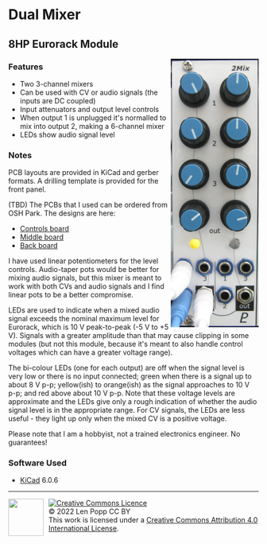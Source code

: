 # Dual Mixer

## 8HP Eurorack Module

<img src="Mixer2.jpg" style="float:right">

### Features
- Two 3-channel mixers
- Can be used with CV or audio signals (the inputs are DC coupled)
- Input attenuators and output level controls
- When output 1 is unplugged it's normalled to mix into output 2, making a 6-channel mixer
- LEDs show audio signal level

### Notes
PCB layouts are provided in KiCad and gerber formats. A drilling template is provided for the front panel.

(TBD) The PCBs that I used can be ordered from OSH Park. The designs are here:
- [Controls board](https://oshpark.com/shared_projects/zzz)
- [Middle board](https://oshpark.com/shared_projects/zzz)
- [Back board](https://oshpark.com/shared_projects/zzz)

I have used linear potentiometers for the level controls. Audio-taper pots would be better for mixing audio signals, but this mixer is meant to work with both CVs and audio signals and I find linear pots to be a better compromise.

LEDs are used to indicate when a mixed audio signal exceeds the nominal maximum level for Eurorack, which is 10 V peak-to-peak (-5 V to +5 V). Signals with a greater amplitude than that may cause clipping in some modules (but not this module, because it's meant to also handle control voltages which can have a greater voltage range).

The bi-colour LEDs (one for each output) are off when the signal level is very low or there is no input connected; green when there is a signal up to about 8 V p-p; yellow(ish) to orange(ish) as the signal approaches to 10 V p-p; and red above about 10 V p-p. Note that these voltage levels are approximate and the LEDs give only a rough indication of whether the audio signal level is in the appropriate range. For CV signals, the LEDs are less useful - they light up only when the mixed CV is a positive voltage.

Please note that I am a hobbyist, not a trained electronics engineer. No guarantees!

### Software Used

* [KiCad](https://www.kicad.org/) 6.0.6

<hr /><div><div style="float:left; padding-right:10px;"><img src="https://i0.wp.com/www.oshwa.org/wp-content/uploads/2014/03/oshw-logo-100-px.png" width=71 height=75 /></div><div style="xfloat:left; padding-left:10px;"><a rel="license" href="http://creativecommons.org/licenses/by/4.0/"><img alt="Creative Commons Licence" style="border-width:0;" src="https://i.creativecommons.org/l/by/4.0/88x31.png" /></a><br />© 2022 Len Popp CC BY<br />This work is licensed under a <a rel="license" href="http://creativecommons.org/licenses/by/4.0/">Creative Commons Attribution 4.0 International License</a>.</div></div>
